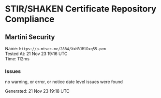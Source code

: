 # STIR/SHAKEN Certificate Repository Compliance

## Martini Security

Name: `https://p.mtsec.me/2884/XxHRJMlDxq55.pem`\
Tested At: 21 Nov 23 19:16 UTC\
Time: 112ms

### Issues

no warning, or error, or notice date level issues were found

Generated: 21 Nov 23 19:18 UTC